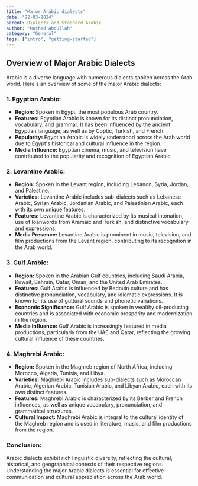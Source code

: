 ```yaml
---
title: "Major Arabic dialects"
date: "22-03-2024"
parent: Dialects and Standard Arabic
author: "Rashed Abdullah"
category: "General"
tags: ["intro", "getting-started"]
---
```


## Overview of Major Arabic Dialects

Arabic is a diverse language with numerous dialects spoken across the Arab world. Here's an overview of some of the major Arabic dialects:

### 1. Egyptian Arabic:

- **Region:** Spoken in Egypt, the most populous Arab country.
- **Features:** Egyptian Arabic is known for its distinct pronunciation, vocabulary, and grammar. It has been influenced by the ancient Egyptian language, as well as by Coptic, Turkish, and French.
- **Popularity:** Egyptian Arabic is widely understood across the Arab world due to Egypt's historical and cultural influence in the region.
- **Media Influence:** Egyptian cinema, music, and television have contributed to the popularity and recognition of Egyptian Arabic.

### 2. Levantine Arabic:

- **Region:** Spoken in the Levant region, including Lebanon, Syria, Jordan, and Palestine.
- **Varieties:** Levantine Arabic includes sub-dialects such as Lebanese Arabic, Syrian Arabic, Jordanian Arabic, and Palestinian Arabic, each with its own unique features.
- **Features:** Levantine Arabic is characterized by its musical intonation, use of loanwords from Aramaic and Turkish, and distinctive vocabulary and expressions.
- **Media Presence:** Levantine Arabic is prominent in music, television, and film productions from the Levant region, contributing to its recognition in the Arab world.

### 3. Gulf Arabic:

- **Region:** Spoken in the Arabian Gulf countries, including Saudi Arabia, Kuwait, Bahrain, Qatar, Oman, and the United Arab Emirates.
- **Features:** Gulf Arabic is influenced by Bedouin culture and has distinctive pronunciation, vocabulary, and idiomatic expressions. It is known for its use of guttural sounds and phonetic variations.
- **Economic Significance:** Gulf Arabic is spoken in wealthy oil-producing countries and is associated with economic prosperity and modernization in the region.
- **Media Influence:** Gulf Arabic is increasingly featured in media productions, particularly from the UAE and Qatar, reflecting the growing cultural influence of these countries.

### 4. Maghrebi Arabic:

- **Region:** Spoken in the Maghreb region of North Africa, including Morocco, Algeria, Tunisia, and Libya.
- **Varieties:** Maghrebi Arabic includes sub-dialects such as Moroccan Arabic, Algerian Arabic, Tunisian Arabic, and Libyan Arabic, each with its own distinct features.
- **Features:** Maghrebi Arabic is characterized by its Berber and French influences, as well as unique vocabulary, pronunciation, and grammatical structures.
- **Cultural Impact:** Maghrebi Arabic is integral to the cultural identity of the Maghreb region and is used in literature, music, and film productions from the region.

### Conclusion:

Arabic dialects exhibit rich linguistic diversity, reflecting the cultural, historical, and geographical contexts of their respective regions. Understanding the major Arabic dialects is essential for effective communication and cultural appreciation across the Arab world.
